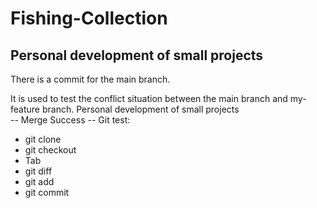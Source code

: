 # Fishing-Collection
## Personal development of small projects

There is a commit for the main branch.

It is used to test the conflict situation between the main branch and my-feature branch.
Personal development of small projects  
-- Merge Success --
Git test:
- git clone
- git checkout
- Tab
- git diff
- git add
- git commit
